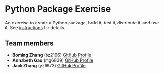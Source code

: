# Python Package Exercise

An exercise to create a Python package, build it, test it, distribute it, and use it. See [instructions](./instructions.md) for details.
## Team members

- **Boming Zhang** (bz2196) [GitHub Profile](https://github.com/BomingZhang-coder)
- **Annabeth Gao** (mg6839) [GitHub Profile](https://github.com/bellinimoon)
- **Jack Zhang** (yz6973) [GitHub Profile](https://github.com/yz6973)